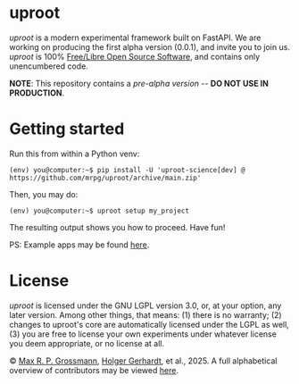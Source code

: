 # uproot

*uproot* is a modern experimental framework built on FastAPI. We are working on producing the first alpha version (0.0.1), and invite you to join us. *uproot* is 100% [Free/Libre Open Source Software](https://en.wikipedia.org/wiki/Free_and_open-source_software), and contains only unencumbered code.

**NOTE**: This repository contains a *pre-alpha version* -- **DO NOT USE IN PRODUCTION**.

# Getting started

Run this from within a Python venv:

```console
(env) you@computer:~$ pip install -U 'uproot-science[dev] @ https://github.com/mrpg/uproot/archive/main.zip'
```

Then, you may do:

```console
(env) you@computer:~$ uproot setup my_project
```

The resulting output shows you how to proceed. Have fun!

PS: Example apps may be found [here](https://github.com/mrpg/uproot-examples).

# License

*uproot* is licensed under the GNU LGPL version 3.0, or, at your option, any later version. Among other things, that means: (1) there is no warranty; (2) changes to uproot's core are automatically licensed under the LGPL as well, (3) you are free to license your own experiments under whatever license you deem appropriate, or no license at all.

© [Max R. P. Grossmann](https://max.pm/), [Holger Gerhardt](https://www.econ.uni-bonn.de/iame/en/team/gerhardt), et al., 2025. A full alphabetical overview of contributors may be viewed [here](CONTRIBUTORS).
